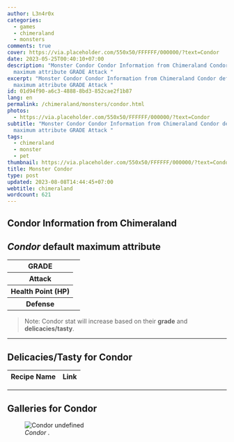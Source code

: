 ```yaml
---
author: L3n4r0x
categories:
  - games
  - chimeraland
  - monsters
comments: true
cover: https://via.placeholder.com/550x50/FFFFFF/000000/?text=Condor
date: 2023-05-25T00:40:10+07:00
description: "Monster Condor Condor Information from Chimeraland Condor default
  maximum attribute GRADE Attack "
excerpt: "Monster Condor Condor Information from Chimeraland Condor default
  maximum attribute GRADE Attack "
id: 01d94f90-a6c3-4888-8bd3-852cae2f1b87
lang: en
permalink: /chimeraland/monsters/condor.html
photos:
  - https://via.placeholder.com/550x50/FFFFFF/000000/?text=Condor
subtitle: "Monster Condor Condor Information from Chimeraland Condor default
  maximum attribute GRADE Attack "
tags:
  - chimeraland
  - monster
  - pet
thumbnail: https://via.placeholder.com/550x50/FFFFFF/000000/?text=Condor
title: Monster Condor
type: post
updated: 2023-08-08T14:44:45+07:00
webtitle: chimeraland
wordcount: 621
---
```


<link
  rel="stylesheet"
  href="https://rawcdn.githack.com/dimaslanjaka/Web-Manajemen/870a349/css/bootstrap-5-3-0-alpha3-wrapper.css"
/>
<section id="bootstrap-wrapper">
  <div data-bs-theme="dark">
    <h2>Condor Information from Chimeraland</h2>
    <h2 id="attribute"><i>Condor</i> default maximum attribute</h2>
    <div class="row">
      <div class="col mb-2">
        <div class="card">
          <div class="card-body">
            <table>
              <tr>
                <th>GRADE</th>
                <td><br /></td>
              </tr>
              <tr>
                <th>Attack</th>
                <td></td>
              </tr>
              <tr>
                <th>Health Point (HP)</th>
                <td></td>
              </tr>
              <tr>
                <th>Defense</th>
                <td></td>
              </tr>
            </table>
          </div>
        </div>
      </div>
    </div>
    <blockquote class="bd-callout bd-callout-warning">
      Note: Condor stat will increase based on their <b>grade</b> and
      <b>delicacies/tasty</b>.
    </blockquote>
    <hr />
    <h2 id="delicacies">Delicacies/Tasty for Condor</h2>
    <div class="card">
      <div class="card-body">
        <div class="table-responsive">
          <table class="table table-striped">
            <thead>
              <tr>
                <th>Recipe Name</th>
                <th>Link</th>
              </tr>
            </thead>
            <tbody></tbody>
          </table>
        </div>
      </div>
    </div>
    <hr />
    <div id="gallery">
      <h2>Galleries for Condor</h2>
      <div class="row">
        <div class="col-lg-6 col-12">
          <figure>
            <img
              src="https://www.webmanajemen.com/undefined"
              alt="Condor undefined"
            />
            <figcaption style="word-wrap: break-word">
              <i>Condor</i> .
            </figcaption>
          </figure>
        </div>
      </div>
    </div>
  </div>
</section>